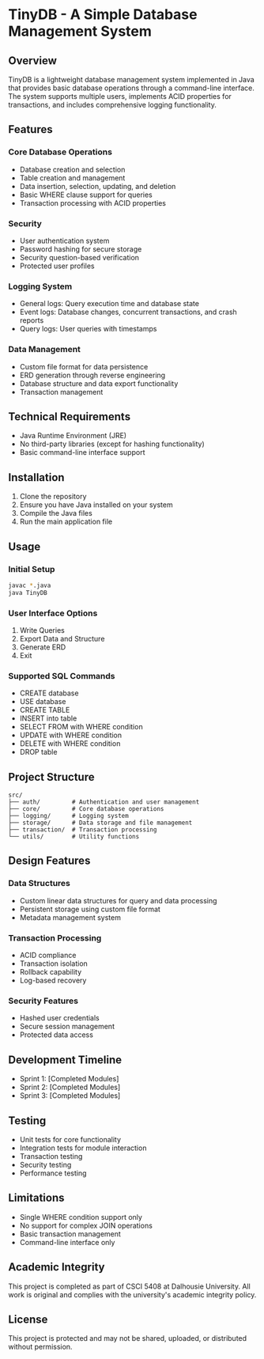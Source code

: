 # TinyDB - A Simple Database Management System

## Overview
TinyDB is a lightweight database management system implemented in Java that provides basic database operations through a command-line interface. The system supports multiple users, implements ACID properties for transactions, and includes comprehensive logging functionality.

## Features

### Core Database Operations
- Database creation and selection
- Table creation and management
- Data insertion, selection, updating, and deletion
- Basic WHERE clause support for queries
- Transaction processing with ACID properties

### Security
- User authentication system
- Password hashing for secure storage
- Security question-based verification
- Protected user profiles

### Logging System
- General logs: Query execution time and database state
- Event logs: Database changes, concurrent transactions, and crash reports
- Query logs: User queries with timestamps

### Data Management
- Custom file format for data persistence
- ERD generation through reverse engineering
- Database structure and data export functionality
- Transaction management

## Technical Requirements
- Java Runtime Environment (JRE)
- No third-party libraries (except for hashing functionality)
- Basic command-line interface support

## Installation
1. Clone the repository
2. Ensure you have Java installed on your system
3. Compile the Java files
4. Run the main application file

## Usage

### Initial Setup
```bash
javac *.java
java TinyDB
```

### User Interface Options
1. Write Queries
2. Export Data and Structure
3. Generate ERD
4. Exit

### Supported SQL Commands
- CREATE database
- USE database
- CREATE TABLE
- INSERT into table
- SELECT FROM with WHERE condition
- UPDATE with WHERE condition
- DELETE with WHERE condition
- DROP table

## Project Structure
```
src/
├── auth/         # Authentication and user management
├── core/         # Core database operations
├── logging/      # Logging system
├── storage/      # Data storage and file management
├── transaction/  # Transaction processing
└── utils/        # Utility functions
```

## Design Features

### Data Structures
- Custom linear data structures for query and data processing
- Persistent storage using custom file format
- Metadata management system

### Transaction Processing
- ACID compliance
- Transaction isolation
- Rollback capability
- Log-based recovery

### Security Features
- Hashed user credentials
- Secure session management
- Protected data access


## Development Timeline
- Sprint 1: [Completed Modules]
- Sprint 2: [Completed Modules]
- Sprint 3: [Completed Modules]

## Testing
- Unit tests for core functionality
- Integration tests for module interaction
- Transaction testing
- Security testing
- Performance testing

## Limitations
- Single WHERE condition support only
- No support for complex JOIN operations
- Basic transaction management
- Command-line interface only

## Academic Integrity
This project is completed as part of CSCI 5408 at Dalhousie University. All work is original and complies with the university's academic integrity policy.

## License
This project is protected and may not be shared, uploaded, or distributed without permission.